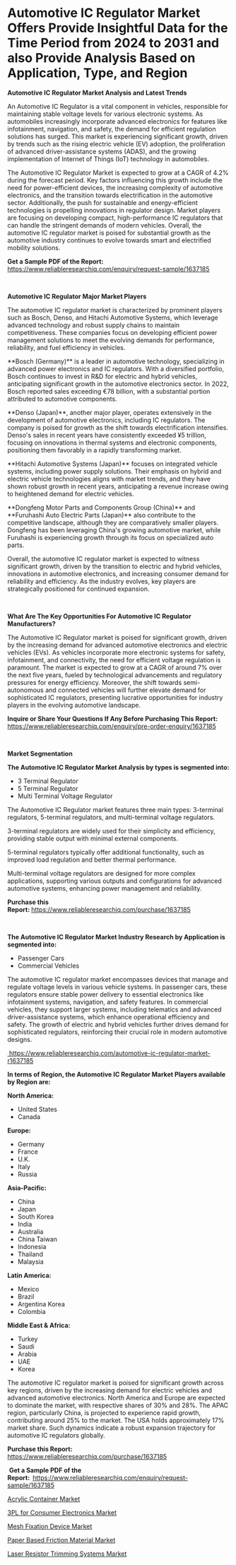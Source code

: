 <p><h1>Automotive IC Regulator Market Offers Provide Insightful Data for the Time Period from 2024 to 2031 and also Provide Analysis Based on Application, Type, and Region</h1></p><p><strong>Automotive IC Regulator Market Analysis and Latest Trends</strong></p>
<p><p>An Automotive IC Regulator is a vital component in vehicles, responsible for maintaining stable voltage levels for various electronic systems. As automobiles increasingly incorporate advanced electronics for features like infotainment, navigation, and safety, the demand for efficient regulation solutions has surged. This market is experiencing significant growth, driven by trends such as the rising electric vehicle (EV) adoption, the proliferation of advanced driver-assistance systems (ADAS), and the growing implementation of Internet of Things (IoT) technology in automobiles.</p><p>The Automotive IC Regulator Market is expected to grow at a CAGR of 4.2% during the forecast period. Key factors influencing this growth include the need for power-efficient devices, the increasing complexity of automotive electronics, and the transition towards electrification in the automotive sector. Additionally, the push for sustainable and energy-efficient technologies is propelling innovations in regulator design. Market players are focusing on developing compact, high-performance IC regulators that can handle the stringent demands of modern vehicles. Overall, the automotive IC regulator market is poised for substantial growth as the automotive industry continues to evolve towards smart and electrified mobility solutions.</p></p>
<p><strong>Get a Sample PDF of the Report:&nbsp;</strong> <a href="https://www.reliableresearchiq.com/enquiry/request-sample/1637185">https://www.reliableresearchiq.com/enquiry/request-sample/1637185</a></p>
<p>&nbsp;</p>
<p><strong>Automotive IC Regulator Major Market Players</strong></p>
<p><p>The automotive IC regulator market is characterized by prominent players such as Bosch, Denso, and Hitachi Automotive Systems, which leverage advanced technology and robust supply chains to maintain competitiveness. These companies focus on developing efficient power management solutions to meet the evolving demands for performance, reliability, and fuel efficiency in vehicles.</p><p>**Bosch (Germany)** is a leader in automotive technology, specializing in advanced power electronics and IC regulators. With a diversified portfolio, Bosch continues to invest in R&D for electric and hybrid vehicles, anticipating significant growth in the automotive electronics sector. In 2022, Bosch reported sales exceeding €78 billion, with a substantial portion attributed to automotive components.</p><p>**Denso (Japan)**, another major player, operates extensively in the development of automotive electronics, including IC regulators. The company is poised for growth as the shift towards electrification intensifies. Denso's sales in recent years have consistently exceeded ¥5 trillion, focusing on innovations in thermal systems and electronic components, positioning them favorably in a rapidly transforming market.</p><p>**Hitachi Automotive Systems (Japan)** focuses on integrated vehicle systems, including power supply solutions. Their emphasis on hybrid and electric vehicle technologies aligns with market trends, and they have shown robust growth in recent years, anticipating a revenue increase owing to heightened demand for electric vehicles.</p><p>**Dongfeng Motor Parts and Components Group (China)** and **Furuhashi Auto Electric Parts (Japan)** also contribute to the competitive landscape, although they are comparatively smaller players. Dongfeng has been leveraging China's growing automotive market, while Furuhashi is experiencing growth through its focus on specialized auto parts.</p><p>Overall, the automotive IC regulator market is expected to witness significant growth, driven by the transition to electric and hybrid vehicles, innovations in automotive electronics, and increasing consumer demand for reliability and efficiency. As the industry evolves, key players are strategically positioned for continued expansion.</p></p>
<p>&nbsp;</p>
<p><strong>What Are The Key Opportunities For Automotive IC Regulator Manufacturers?</strong></p>
<p><p>The Automotive IC Regulator market is poised for significant growth, driven by the increasing demand for advanced automotive electronics and electric vehicles (EVs). As vehicles incorporate more electronic systems for safety, infotainment, and connectivity, the need for efficient voltage regulation is paramount. The market is expected to grow at a CAGR of around 7% over the next five years, fueled by technological advancements and regulatory pressures for energy efficiency. Moreover, the shift towards semi-autonomous and connected vehicles will further elevate demand for sophisticated IC regulators, presenting lucrative opportunities for industry players in the evolving automotive landscape.</p></p>
<p><strong>Inquire or Share Your Questions If Any Before Purchasing This Report:</strong> <a href="https://www.reliableresearchiq.com/enquiry/pre-order-enquiry/1637185">https://www.reliableresearchiq.com/enquiry/pre-order-enquiry/1637185</a></p>
<p>&nbsp;</p>
<p><strong>Market Segmentation</strong></p>
<p><strong>The Automotive IC Regulator Market Analysis by types is segmented into:</strong></p>
<p><ul><li>3 Terminal Regulator</li><li>5 Terminal Regulator</li><li>Multi Terminal Voltage Regulator</li></ul></p>
<p><p>The Automotive IC Regulator market features three main types: 3-terminal regulators, 5-terminal regulators, and multi-terminal voltage regulators. </p><p>3-terminal regulators are widely used for their simplicity and efficiency, providing stable output with minimal external components. </p><p>5-terminal regulators typically offer additional functionality, such as improved load regulation and better thermal performance. </p><p>Multi-terminal voltage regulators are designed for more complex applications, supporting various outputs and configurations for advanced automotive systems, enhancing power management and reliability.</p></p>
<p><strong>Purchase this Report:&nbsp;</strong><a href="https://www.reliableresearchiq.com/purchase/1637185">https://www.reliableresearchiq.com/purchase/1637185</a></p>
<p>&nbsp;</p>
<p><strong>The Automotive IC Regulator Market Industry Research by Application is segmented into:</strong></p>
<p><ul><li>Passenger Cars</li><li>Commercial Vehicles</li></ul></p>
<p><p>The automotive IC regulator market encompasses devices that manage and regulate voltage levels in various vehicle systems. In passenger cars, these regulators ensure stable power delivery to essential electronics like infotainment systems, navigation, and safety features. In commercial vehicles, they support larger systems, including telematics and advanced driver-assistance systems, which enhance operational efficiency and safety. The growth of electric and hybrid vehicles further drives demand for sophisticated regulators, reinforcing their crucial role in modern automotive designs.</p></p>
<p><a href="https://www.reliableresearchiq.com/automotive-ic-regulator-market-r1637185">&nbsp;https://www.reliableresearchiq.com/automotive-ic-regulator-market-r1637185</a></p>
<p><strong>In terms of Region, the Automotive IC Regulator Market Players available by Region are:</strong></p>
<p>
    <p> <strong> North America: </strong>
        <ul>
            <li>United States</li>
            <li>Canada</li>
        </ul>
        </p> 
    <p> <strong> Europe: </strong>
        <ul>
            <li>Germany</li>
            <li>France</li>
            <li>U.K.</li>
            <li>Italy</li>
            <li>Russia</li>
        </ul>
        </p> 
    <p> <strong> Asia-Pacific: </strong>
        <ul>
            <li>China</li>
            <li>Japan</li>
            <li>South Korea</li>
            <li>India</li>
            <li>Australia</li>
            <li>China Taiwan</li>
            <li>Indonesia</li>
            <li>Thailand</li>
            <li>Malaysia</li>
        </ul>
        </p> 
    <p> <strong> Latin America: </strong>
        <ul>
            <li>Mexico</li>
            <li>Brazil</li>
            <li>Argentina Korea</li>
            <li>Colombia</li>
        </ul>
        </p> 
    <p> <strong> Middle East & Africa: </strong>
        <ul>
            <li>Turkey</li>
            <li>Saudi</li>
            <li>Arabia</li>
            <li>UAE</li>
            <li>Korea</li>
        </ul>
    </p>
    </p>
<p><p>The automotive IC regulator market is poised for significant growth across key regions, driven by the increasing demand for electric vehicles and advanced automotive electronics. North America and Europe are expected to dominate the market, with respective shares of 30% and 28%. The APAC region, particularly China, is projected to experience rapid growth, contributing around 25% to the market. The USA holds approximately 17% market share. Such dynamics indicate a robust expansion trajectory for automotive IC regulators globally.</p></p>
<p><strong>Purchase this Report: </strong><a href="https://www.reliableresearchiq.com/purchase/1637185">https://www.reliableresearchiq.com/purchase/1637185</a></p>
<p>&nbsp;<strong>Get a Sample PDF of the Report:&nbsp;&nbsp;</strong><a href="https://www.reliableresearchiq.com/enquiry/request-sample/1637185">https://www.reliableresearchiq.com/enquiry/request-sample/1637185</a></p>
<p><strong></strong></p>
<p><p><a href="https://issuu.com/reportprime-2/docs/acrylic-container-market-size-2030._3aa318dbd22612">Acrylic Container Market</a></p><p><a href="https://medium.com/@onlyonetommy/analyzing-key-drivers-in-the-3pl-for-consumer-electronics-market-market-trends-and-future-outlook-2204baf0e497?postPublishedType=repub">3PL for Consumer Electronics Market</a></p><p><a href="https://www.linkedin.com/pulse/mesh-fixation-device-market-size-share-analysis-growth-trends-lcvyf?trackingId=FuSpb2h1TpCd%2BuUK2lmbGg%3D%3D">Mesh Fixation Device Market</a></p><p><a href="https://www.linkedin.com/pulse/emerging-opportunities-challenges-global-paper-based-friction-w5zee?trackingId=Y3wS%2Fi6iTm6wDhJSFNt74A%3D%3D">Paper Based Friction Material Market</a></p><p><a href="https://medium.com/@onlyonetommy/laser-resistor-trimming-systems-market-share-size-trends-industry-analysis-report-by-064fe06355c2?postPublishedType=repub">Laser Resistor Trimming Systems Market</a></p></p>